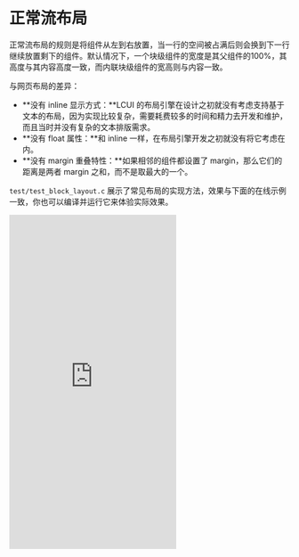 # 正常流布局

正常流布局的规则是将组件从左到右放置，当一行的空间被占满后则会换到下一行继续放置剩下的组件。默认情况下，一个块级组件的宽度是其父组件的100%，其高度与其内容高度一致，而内联块级组件的宽高则与内容一致。

与网页布局的差异：

* **没有 inline 显示方式：**LCUI 的布局引擎在设计之初就没有考虑支持基于文本的布局，因为实现比较复杂，需要耗费较多的时间和精力去开发和维护，而且当时并没有复杂的文本排版需求。
* **没有 float 属性：**和 inline 一样，在布局引擎开发之初就没有将它考虑在内。
* **没有 margin 重叠特性：**如果相邻的组件都设置了 margin，那么它们的距离是两者 margin 之和，而不是取最大的一个。

`test/test_block_layout.c` 展示了常见布局的实现方法，效果与下面的在线示例一致，你也可以编译并运行它来体验实际效果。

<iframe height="600" style={{ width: "100%" }} scrolling="no" title="Block layout" src="https://codepen.io/lc-soft/embed/mdOvyzb?default-tab=html%2Cresult" frameborder="no" loading="lazy" allowtransparency="true" allowfullscreen="true">
  See the Pen <a href="https://codepen.io/lc-soft/pen/mdOvyzb">
  Block layout</a> by Liu (<a href="https://codepen.io/lc-soft">@lc-soft</a>)
  on <a href="https://codepen.io">CodePen</a>.
</iframe>
